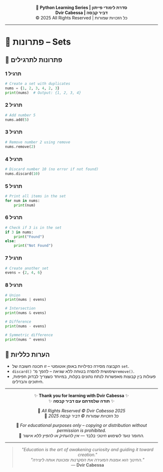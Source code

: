 <!-- DC_HEADER_START -->
<div align="center">

🐍 **Python Learning Series | סדרת לימודי פייתון**  
**Dvir Cabessa | דביר קבסה**  
© 2025 All Rights Reserved | כל הזכויות שמורות

</div>

---
<!-- DC_HEADER_END -->

# 📘 פתרונות – Sets

## 🧪 פתרונות לתרגילים

### תרגיל 1
```python
# Create a set with duplicates
nums = {1, 2, 3, 4, 2, 3}
print(nums)  # Output: {1, 2, 3, 4}
```

### תרגיל 2
```python
# Add number 5
nums.add(5)
```

### תרגיל 3
```python
# Remove number 2 using remove
nums.remove(2)
```

### תרגיל 4
```python
# Discard number 10 (no error if not found)
nums.discard(10)
```

### תרגיל 5
```python
# Print all items in the set
for num in nums:
    print(num)
```

### תרגיל 6
```python
# Check if 3 is in the set
if 3 in nums:
    print("Found")
else:
    print("Not Found")
```

### תרגיל 7
```python
# Create another set
evens = {2, 4, 6}
```

### תרגיל 8
```python
# Union
print(nums | evens)

# Intersection
print(nums & evens)

# Difference
print(nums - evens)

# Symmetric difference
print(nums ^ evens)
```

## 💬 הערות כלליות

* הקבוצה מסירה כפילויות באופן אוטומטי – זו תכונה חשובה של `set`.
* `discard()` שימושית להסרה בטוחה ללא שגיאה – להפך מ־`remove()`.
* פעולות בין קבוצות מאפשרות לנתח נתונים בקלות, במיוחד כשצריך לבדוק חפיפות, חיתוכים והבדלים.

<!-- DC_FOOTER_START -->
---

<div align="center">

✨ **Thank you for learning with Dvir Cabessa** ✨  
✨ **תודה שלמדתם עם דביר קבסה** ✨  

📘 *All Rights Reserved © Dvir Cabessa 2025*  
📘 *כל הזכויות שמורות © דביר קבסה 2025*  

🔗 *For educational purposes only – copying or distribution without permission is prohibited.*  
🔗 *החומר נועד לשימוש חינוכי בלבד — אין להעתיק או להפיץ ללא אישור.*

---

> _"Education is the art of awakening curiosity and guiding it toward creation."_  
> _"החינוך הוא אמנות המעירה את הסקרנות ומכוונת אותה ליצירה."_  
> — **Dvir Cabessa**

</div>
<!-- DC_FOOTER_END -->


